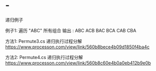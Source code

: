 # -
递归例子

例子1: 遍历 "ABC" 所有组合 
 输出 :
ABC
ACB
BAC
BCA
CAB
CBA

 方法1: Permute3.cs  递归执行过程分解  https://www.processon.com/view/link/560b8bece4b09d1850f4ba4c
 
 方法2: Permute4.cs  递归执行过程分解  https://www.processon.com/view/link/560b8c60e4b0a0eb412b9e0b
